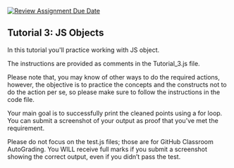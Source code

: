[![Review Assignment Due Date](https://classroom.github.com/assets/deadline-readme-button-22041afd0340ce965d47ae6ef1cefeee28c7c493a6346c4f15d667ab976d596c.svg)](https://classroom.github.com/a/D2Ti9jnV)
## Tutorial 3: JS Objects 

In this tutorial you'll practice working with JS object.

The instructions are provided as comments in the Tutorial_3.js file.

Please note that, you may know of other ways to do the required actions, however, the objective is to practice the concepts and the constructs not to do the action per se, so please make sure to follow the instructions in the code file.

Your main goal is to successfully print the cleaned points using a for loop. You can submit a screenshot of your output as proof that you’ve met the requirement.

Please do not focus on the test.js files; those are for GitHub Classroom AutoGrading. You WILL receive full marks if you submit a screenshot showing the correct output, even if you didn’t pass the test.
